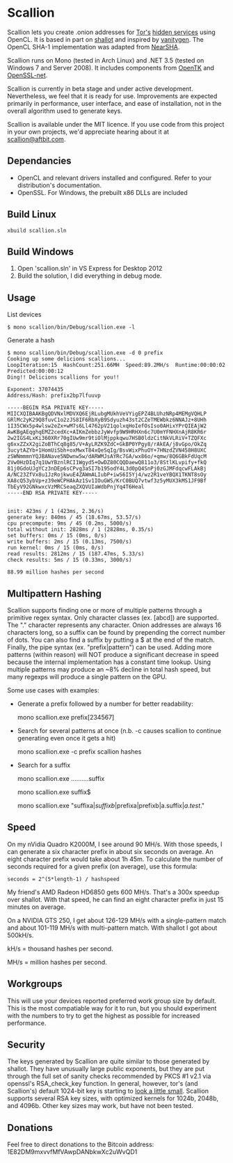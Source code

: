 Scallion
========
Scallion lets you create .onion addresses for [Tor's](https://www.torproject.org/) [hidden services](https://www.torproject.org/docs/hidden-services) using OpenCL. It is based in part on [shallot](https://github.com/katmagic/Shallot) and inspired by [vanitygen](https://github.com/samr7/vanitygen). The OpenCL SHA-1 implementation was adapted from [NearSHA](http://cr.yp.to/nearsha.html).

Scallion runs on Mono (tested in Arch Linux) and .NET 3.5 (tested on Windows 7 and Server 2008). It includes components from [OpenTK](http://www.opentk.com/) and [OpenSSL-net](http://openssl-net.sourceforge.net/).

Scallion is currently in beta stage and under active development. Nevertheless, we feel that it is ready for use. Improvements are expected primarily in performance, user interface, and ease of installation, not in the overall algorithm used to generate keys.

Scallion is available under the MIT licence. If you use code from this project in your own projects, we'd appreciate hearing about it at scallion@aftbit.com.

Dependancies
------------
- OpenCL and relevant drivers installed and configured. Refer to your distribution's documentation.
- OpenSSL. For Windows, the prebuilt x86 DLLs are included

Build Linux
-----------
    xbuild scallion.sln

Build Windows
-------------
1. Open 'scallion.sln' in VS Express for Desktop 2012
2. Build the solution, I did everything in debug mode.

Usage
-----
List devices

    $ mono scallion/bin/Debug/scallion.exe -l

Generate a hash

    $ mono scallion/bin/Debug/scallion.exe -d 0 prefix
    Cooking up some delicions scallions...
    LoopIteration:15  HashCount:251.66MH  Speed:89.2MH/s  Runtime:00:00:02  Predicted:00:00:12
    Ding!! Delicions scallions for you!!

    Exponent: 37074435
    Address/Hash: prefix2bp7lfuuvp

    -----BEGIN RSA PRIVATE KEY-----
    MIICXQIBAAKBgQDVNxlMDVXQ6EjRLubgMUkhVeVYigEPZ4BLUhzNRp4MEMgVQHLP
    GRlMc2yK29Q8fuvC1o2zJS8IF6RbXyB9Sdyuzh43st2CZeTMEWbkz6NNAJz+8UHh
    1I35CWx5p4wlsw2eZx+wM7s6Ll4762pV21qolxqHoIefOsIso0AHixYPrQIEAjW2
    AwKBgAEqghqEMZ2cedXc+AIKmZebbzJyWvfp9W9HRHXn6c7U0mYFNHXnAjR8KR6r
    2w2IGS4LxKi360XRr70gIUw9mr9tiOlMjppkqwu7HSB0ldzCitNkVLRiV+TZQFXc
    g6xxZZxX2giZoBThCq8g85/V+AyLRZK9ZdC+GkBP0YPgy8/rAkEA/j8vGpo/OkZq
    3ucytAZYb+1HomUiSbh+oxMwxT84xQeSqIg/BsvWixPhuOY+7HNzdZVN458H8UXC
    zSWNmmmnYQJBANave5NDwnw5w/dARWMJsAYRc7GA/wx86o/+qmw/8Q6GBkFdUqcM
    2Vw0HzDIq7q1UwYBznlRCI1Wgyd5+OwDZ80CQQDaewQ811o3/8StlKLvpify+fkQ
    81j0GdoUJgYCz3nDEp6sCPvg3aSI7b195odY4L3d0pQ4SnPj0zGJMFdqcwFLAkBj
    A/NC23ZfVx8u1JzRojkwuE4ZAWmALIubP+iwS6I5Yj4/wz2R1veYBQX1TKNT8sOy
    XA8cQ53ybVp+z39eWCPHAkAz1Sv1IOuGWS/KrC0BUQ7vtwf3z5yMUX3kMS1JF9Bf
    TbEyV92GNkwxcVzMRCSeaqZXQVUIaWdbPnjYq4T6Heal
    -----END RSA PRIVATE KEY-----


    init: 423ms / 1 (423ms, 2.36/s)
    generate key: 840ms / 45 (18.67ms, 53.57/s)
    cpu precompute: 9ms / 45 (0.2ms, 5000/s)
    total without init: 2828ms / 1 (2828ms, 0.35/s)
    set buffers: 0ms / 15 (0ms, 0/s)
    write buffers: 2ms / 15 (0.13ms, 7500/s)
    run kernel: 0ms / 15 (0ms, 0/s)
    read results: 2812ms / 15 (187.47ms, 5.33/s)
    check results: 5ms / 15 (0.33ms, 3000/s)

    88.99 million hashes per second

Multipattern Hashing
--------------------
Scallion supports finding one or more of multiple patterns through a primitive regex syntax. Only character classes (ex. [abcd]) are supported. The "." character represents any character. Onion addresses are always 16 characters long, so a suffix can be found by prepending the correct number of dots.  You can also find a suffix by putting a $ at the end of the match. Finally, the pipe syntax (ex. "prefix|pattern") can be used. Adding more patterns (within reason) will NOT produce a significant decrease in speed because the internal implementation has a constant time lookup. Using multiple patterns may produce an ~8% decline in total hash speed, but many regexps will produce a single pattern on the GPU.
 
Some use cases with examples:
- Generate a prefix followed by a number for better readability:
   
    mono scallion.exe prefix[234567]

- Search for several patterns at once (n.b. -c causes scallion to continue generating even once it gets a hit)
    
    mono scallion.exe -c prefix scallion hashes

- Search for a suffix
   
   mono scallion.exe ..........suffix
   
   mono scallion.exe suffix$
   
   mono scallion.exe "suffixa$|suffixb$|prefixa|prefixb|a.suffix$|a.test.$"


Speed
-----
On my nVidia Quadro K2000M, I see around 90 MH/s. With those speeds, I can generate a six character prefix in about six seconds on average. An eight character prefix would take about 1h 45m. To calculate the number of seconds required for a given prefix (on average), use this formula:

    seconds = 2^(5*length-1) / hashspeed 
 
My friend's AMD Radeon HD6850 gets 600 MH/s. That's a 300x speedup over shallot. With that speed, he can find an eight character prefix in just 15 minutes on average.

On a NVIDIA GTS 250, I get about 126-129 MH/s with a single-pattern match and about 101-119 MH/s with multi-pattern match.  With shallot I got about 500kH/s.

kH/s = thousand hashes per second.

MH/s = million hashes per second.


Workgroups
--------
This will use your devices reported preferred work group size by default.  This is the most compatiable way for it to run, but you should experiment with the numbers to try to get the highest as possible for increased performance.


Security
--------
The keys generated by Scallion are quite similar to those generated by shallot. They have unusually large public exponents, but they are put through the full set of sanity checks recommended by PKCS #1 v2.1 via openssl's RSA_check_key function. In general, however, tor's (and Scallion's) default 1024-bit key is starting to [look a little small](https://lists.torproject.org/pipermail/tor-dev/2011-November/003033.html). Scallion supports several RSA key sizes, with optimized kernels for 1024b, 2048b, and 4096b. Other key sizes may work, but have not been tested.

Donations
---------
Feel free to direct donations to the Bitcoin address: 1E82DM9mxvvfMfVAwpDANbkwXc2uWvQD1

